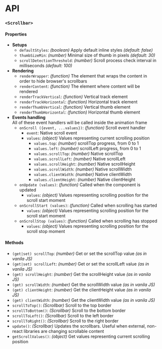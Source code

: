# API

### `<Scrollbar>`
#### Properties
* **Setups**
    * `defaultStyles`: _(boolean)_ Apply default inline styles _(default: false)_
    * `thumbSizeMin`: _(number)_ Minimal size of thumb in pixels _(default: 30)_
    * `scrollDetectionThreshold`: _(number)_ Scroll process check interval in milliseconds _(default: 100)_
* **Rendering**
    * `renderWrapper`: _(function)_ The element that wraps the content in order to hide browser's scrollbars
    * `renderContent`: _(function)_ The element where content will be rendered
    * `renderTrackVertical`: _(function)_ Vertical track element
    * `renderTrackHorizontal`: _(function)_ Horizontal track element
    * `renderThumbVertical`: _(function)_ Vertical thumb element
    * `renderThumbHorizontal`: _(function)_ Horizontal thumb element
* **Events handling**  
All of these event handlers will be called inside the animation frame  
    * `onScroll ({event, ...values})`: _(function)_ Scroll event handler
        * `event`: Native scroll event
        * `values`: _(object)_ Values representing current scrolling position
            * `values.top`: _(number)_ scrollTop progress, from 0 to 1
            * `values.left`: _(number)_ scrollLeft progress, from 0  to 1
            * `values.scrollTop`: _(number)_ Native scrollTop
            * `values.scrollLeft`: _(number)_ Native scrollLeft
            * `values.scrollHeight`: _(number)_ Native scrollHeight
            * `values.scrollWidth`: _(number)_ Native scrollWidth
            * `values.clientWidth`: _(number)_ Native clientWidth 
            * `values.clientHeight`: _(number)_ Native clientHeight 
    * `onUpdate (values)`: _(function)_ Called when the component is updated
        * `values`: _(object)_ Values representing scrolling position for the scroll start moment
    * `onScrollStart (values)`: _(function)_ Called when scrolling has started
        * `values`: _(object)_ Values representing scrolling position for the scroll start moment
    * `onScrollStop (values)`: _(function)_ Called when scrolling has stopped
        * `values`: _(object)_ Values representing scrolling position for the scroll stop moment


#### Methods
* `(get|set) scrollTop`: _(number)_ Get or set the scrollTop value _(as in vanila JS)_
* `(get|set) scrollLeft`: _(number)_ Get or set the scrollLeft value _(as in vanila JS)_
* `(get) scrollHeight`: _(number)_ Get the scrollHeight value _(as in vanila JS)_
* `(get) scrollWidth`: _(number)_ Get the scrollWidth value _(as in vanila JS)_
* `(get) clientHeight`: _(number)_ Get the clientHeight value _(as in vanila JS)_
* `(get) clientWidth`: _(number)_ Get the clientWidth value _(as in vanila JS)_
* `scrollToTop()`: _(Scrollbar)_ Scroll to the top border
* `scrollToBottom()`: _(Scrollbar)_ Scroll to the bottom border
* `scrollToLeft()`: _(Scrollbar)_ Scroll to the left border
* `scrollToRight()`: _(Scrollbar)_ Scroll to the right border
* `update()`: _(Scrollbar)_ Updates the scrollbars. Useful when external, non-react libraries are changing scrollable content
* `getScrollValues()`: _(object)_ Get values representing current scrolling position
